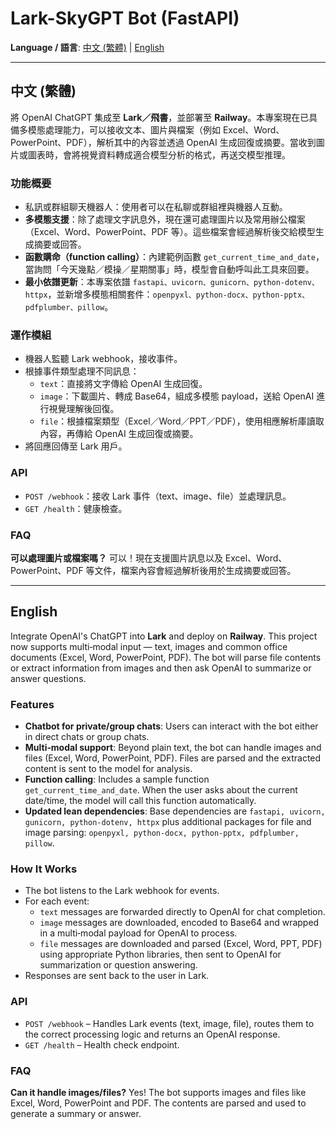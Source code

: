 # Lark-SkyGPT Bot (FastAPI)

**Language / 語言**: [中文 (繁體)](#zh-hant) | [English](#en)

---

<a id="zh-hant"></a>

## 中文 (繁體)

將 OpenAI ChatGPT 集成至 **Lark／飛書**，並部署至 **Railway**。本專案現在已具備多模態處理能力，可以接收文本、圖片與檔案（例如 Excel、Word、PowerPoint、PDF），解析其中的內容並透過 OpenAI 生成回復或摘要。當收到圖片或圖表時，會將視覺資料轉成適合模型分析的格式，再送交模型推理。

### 功能概要
- 私訊或群組聊天機器人：使用者可以在私聊或群組裡與機器人互動。
- **多模態支援**：除了處理文字訊息外，現在還可處理圖片以及常用辦公檔案（Excel、Word、PowerPoint、PDF 等）。這些檔案會經過解析後交給模型生成摘要或回答。
- **函數購命（function calling）**：內建範例函數 `get_current_time_and_date`，當詢問「今天幾點／模操／星期關事」時，模型會自動呼叫此工具來回要。
- **最小依譜更新**：本專案依譜 `fastapi、uvicorn、gunicorn、python-dotenv、httpx`，並新增多模態相關套件：`openpyxl、python-docx、python-pptx、pdfplumber、pillow`。


### 運作模組
- 機器人監聽 Lark webhook，接收事件。
- 根據事件類型處理不同訊息：
  - `text`：直接將文字傳給 OpenAI 生成回復。
  - `image`：下載圖片、轉成 Base64，組成多模態 payload，送給 OpenAI 進行視覺理解後回復。
  - `file`：根據檔案類型（Excel／Word／PPT／PDF），使用相應解析庫讀取內容，再傳給 OpenAI 生成回復或摘要。
- 將回應回傳至 Lark 用戶。

### API
- `POST /webhook`：接收 Lark 事件（text、image、file）並處理訊息。
- `GET /health`：健康檢查。

### FAQ
**可以處理圖片或檔案嗎？** 可以！現在支援圖片訊息以及 Excel、Word、PowerPoint、PDF 等文件，檔案內容會經過解析後用於生成摘要或回答。

---

<a id="en"></a>

## English

Integrate OpenAI's ChatGPT into **Lark** and deploy on **Railway**. This project now supports multi‑modal input — text, images and common office documents (Excel, Word, PowerPoint, PDF). The bot will parse file contents or extract information from images and then ask OpenAI to summarize or answer questions.

### Features
- **Chatbot for private/group chats**: Users can interact with the bot either in direct chats or group chats.
- **Multi‑modal support**: Beyond plain text, the bot can handle images and files (Excel, Word, PowerPoint, PDF). Files are parsed and the extracted content is sent to the model for analysis.
- **Function calling**: Includes a sample function `get_current_time_and_date`. When the user asks about the current date/time, the model will call this function automatically.
- **Updated lean dependencies**: Base dependencies are `fastapi, uvicorn, gunicorn, python-dotenv, httpx` plus additional packages for file and image parsing: `openpyxl, python-docx, python-pptx, pdfplumber, pillow`.

### How It Works
- The bot listens to the Lark webhook for events.
- For each event:
  - `text` messages are forwarded directly to OpenAI for chat completion.
  - `image` messages are downloaded, encoded to Base64 and wrapped in a multi‑modal payload for OpenAI to process.
  - `file` messages are downloaded and parsed (Excel, Word, PPT, PDF) using appropriate Python libraries, then sent to OpenAI for summarization or question answering.
- Responses are sent back to the user in Lark.

### API
- `POST /webhook` – Handles Lark events (text, image, file), routes them to the correct processing logic and returns an OpenAI response.
- `GET /health` – Health check endpoint.

### FAQ
**Can it handle images/files?** Yes! The bot supports images and files like Excel, Word, PowerPoint and PDF. The contents are parsed and used to generate a summary or answer.
